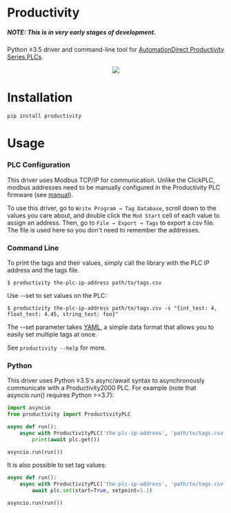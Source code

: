 Productivity
============

##### NOTE: This is in very early stages of development.

Python ≥3.5 driver and command-line tool for [AutomationDirect Productivity Series PLCs](https://www.automationdirect.com/adc/overview/catalog/programmable_controllers/productivity_series_controllers).

<p align="center">
  <img src="https://www.automationdirect.com/images/overviews/p-series-cpus_400.jpg" />
</p>

Installation
============

```
pip install productivity
```

Usage
=====

### PLC Configuration

This driver uses Modbus TCP/IP for communication. Unlike the ClickPLC, modbus
addresses need to be manually configured in the Productivity PLC firmware (see
[manual](https://cdn.automationdirect.com/static/manuals/p2userm/p2userm.pdf)).

To use this driver, go to `Write Program → Tag Database`, scroll down to the values
you care about, and double click the `Mod Start` cell of each value to assign an address.
Then, go to `File → Export → Tags` to export a csv file. The file is used here so
you don't need to remember the addresses.

### Command Line

To print the tags and their values, simply call the library with the PLC IP address and the tags file.
```
$ productivity the-plc-ip-address path/to/tags.csv
```

Use --set to set values on the PLC:
```
$ productivity the-plc-ip-address path/to/tags.csv -s "{int_test: 4, float_test: 4.45, string_test: foo}"
```
The --set parameter takes [YAML](https://learnxinyminutes.com/docs/yaml/), a simple data format that allows you to easily set multiple tags at once.

See `productivity --help` for more.

### Python

This driver uses Python ≥3.5's async/await syntax to asynchronously communicate with
a Productivity2000 PLC. For example (note that asyncio.run() requires Python >=3.7):

```python
import asyncio
from productivity import ProductivityPLC

async def run():
    async with ProductivityPLC('the-plc-ip-address', 'path/to/tags.csv') as plc:
        print(await plc.get())

asyncio.run(run())
```

It is also possible to set tag values:
```python
async def run():
    async with ProductivityPLC('the-plc-ip-address', 'path/to/tags.csv') as plc:
        await plc.set(start=True, setpoint=1.1)

asyncio.run(run())
```
